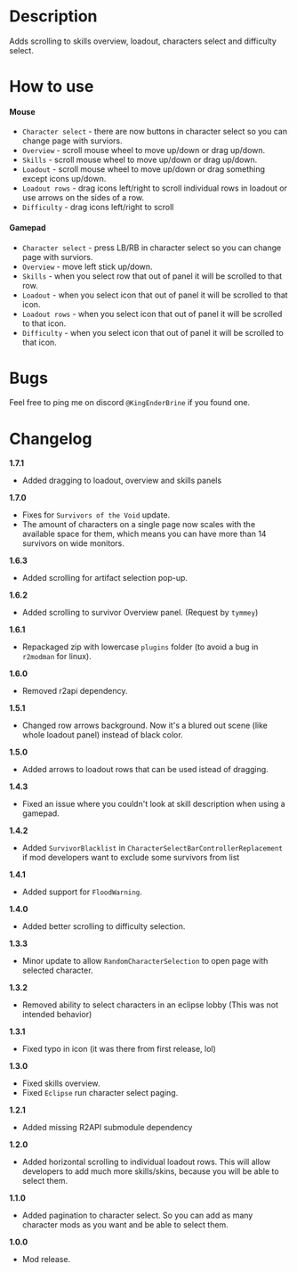 # Description
Adds scrolling to skills overview, loadout, characters select and difficulty select.

# How to use
#### Mouse

* `Character select` - there are now buttons in character select so you can change page with surviors.
* `Overview` - scroll mouse wheel to move up/down or drag up/down.
* `Skills` - scroll mouse wheel to move up/down or drag up/down.
* `Loadout` - scroll mouse wheel to move up/down or drag something except icons up/down.
* `Loadout rows` - drag icons left/right to scroll individual rows in loadout or use arrows on the sides of a row.
* `Difficulty` - drag icons left/right to scroll

#### Gamepad

* `Character select` - press LB/RB in character select so you can change page with surviors.
* `Overview` - move left stick up/down.
* `Skills` - when you select row that out of panel it will be scrolled to that row.
* `Loadout` - when you select icon that out of panel it will be scrolled to that icon.
* `Loadout rows` - when you select icon that out of panel it will be scrolled to that icon.
* `Difficulty` - when you select icon that out of panel it will be scrolled to that icon.

# Bugs
Feel free to ping me on discord `@KingEnderBrine` if you found one.

# Changelog
**1.7.1**

* Added dragging to loadout, overview and skills panels

**1.7.0**

* Fixes for `Survivors of the Void` update.
* The amount of characters on a single page now scales with the available space for them, which means you can have more than 14 survivors on wide monitors.

**1.6.3**

* Added scrolling for artifact selection pop-up.

**1.6.2**

* Added scrolling to survivor Overview panel. (Request by `tymmey`)

**1.6.1**

* Repackaged zip with lowercase `plugins` folder (to avoid a bug in `r2modman` for linux).

**1.6.0**

* Removed r2api dependency.

**1.5.1**

* Changed row arrows background. Now it's a blured out scene (like whole loadout panel) instead of black color.

**1.5.0**

* Added arrows to loadout rows that can be used istead of dragging.

**1.4.3**

* Fixed an issue where you couldn't look at skill description when using a gamepad.

**1.4.2**

* Added `SurvivorBlacklist` in `CharacterSelectBarControllerReplacement` if mod developers want to exclude some survivors from list

**1.4.1**

* Added support for `FloodWarning`.

**1.4.0**

* Added better scrolling to difficulty selection.

**1.3.3**

* Minor update to allow `RandomCharacterSelection` to open page with selected character.

**1.3.2**

* Removed ability to select characters in an eclipse lobby (This was not intended behavior)

**1.3.1**

* Fixed typo in icon (it was there from first release, lol)

**1.3.0**

* Fixed skills overview.
* Fixed `Eclipse` run character select paging.

**1.2.1**

* Added missing R2API submodule dependency

**1.2.0**

* Added horizontal scrolling to individual loadout rows. This will allow developers to add much more skills/skins, because you will be able to select them.

**1.1.0**

* Added pagination to character select. So you can add as many character mods as you want and be able to select them.

**1.0.0**

* Mod release.